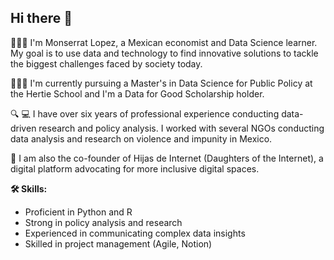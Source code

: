 ## Hi there 👋

👩🏽‍💻 I'm Monserrat Lopez, a Mexican economist and Data Science learner. My goal is to use data and technology to find innovative solutions to tackle the biggest challenges faced by society today. 

👩🏽‍🎓 I'm currently pursuing a Master's in Data Science for Public Policy at the Hertie School and I'm a Data for Good Scholarship holder. 

🔍 💻 I have over six years of professional experience conducting data-driven research and policy analysis. I worked with several NGOs conducting data analysis and research on violence and impunity in Mexico. 

🌱 I am also the co-founder of Hijas de Internet (Daughters of the Internet), a digital platform advocating for more inclusive digital spaces. 

**🛠️ Skills:**
- Proficient in Python and R 
- Strong in policy analysis and research 
- Experienced in communicating complex data insights 
- Skilled in project management (Agile, Notion) 
